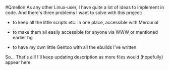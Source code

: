 #Qmellon
As any other Linux-user, I have quite a lot of ideas to implement in code. And there's three problems I want to solve with this project:

  * to keep all the little scripts etc. in one place, accessible with Mercurial

  * to make them all easily accessible for anyone via WWW or mentioned earlier hg

  * to have my own little Gentoo with all the ebuilds I've written

So... That's all! I'll keep updating description as more files would (hopefully) appear here
